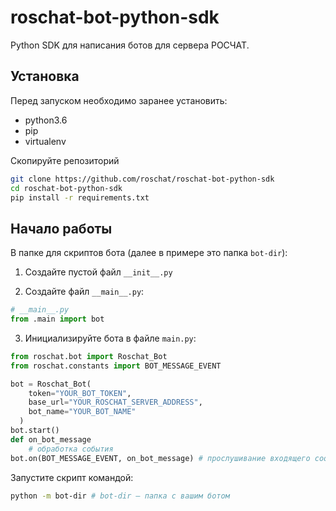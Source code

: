 # roschat-bot-python-sdk
Python SDK для написания ботов для сервера РОСЧАТ.

## Установка
Перед запуском необходимо заранее установить:
* python3.6
* pip
* virtualenv

Скопируйте репозиторий
```bash
git clone https://github.com/roschat/roschat-bot-python-sdk
cd roschat-bot-python-sdk
pip install -r requirements.txt
```

## Начало работы
В папке для скриптов бота (далее в примере это папка `bot-dir`):

1. Создайте пустой файл `__init__.py`

2. Создайте файл `__main__.py`:
```py
# __main__.py
from .main import bot
```
3. Инициализируйте бота в файле `main.py`:
```py
from roschat.bot import Roschat_Bot
from roschat.constants import BOT_MESSAGE_EVENT

bot = Roschat_Bot(
    token="YOUR_BOT_TOKEN",
    base_url="YOUR_ROSCHAT_SERVER_ADDRESS",
    bot_name="YOUR_BOT_NAME"
  )
bot.start()
def on_bot_message
    # обработка события
bot.on(BOT_MESSAGE_EVENT, on_bot_message) # прослушивание входящего сообщения
```

Запустите скрипт командой:
```bash
python -m bot-dir # bot-dir — папка с вашим ботом
```